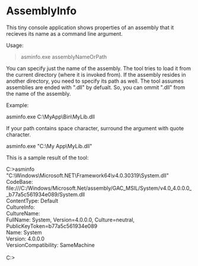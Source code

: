 # AssemblyInfo
This tiny console application shows properties of an assembly that it recieves its name as a command line argument.

Usage:
> asminfo.exe assemblyNameOrPath

You can specify just the name of the assembly. The tool tries to load it from the current directory (where it is invoked from). If the assembly resides in another directory, you need to specify its path as well.
The tool assumes assemblies are ended with ".dll" by defualt. So, you can ommit ".dll" from the name of the assembly.

Example:

asminfo.exe C:\MyApp\Bin\MyLib.dll

If your path contains space character, surround the argument with quote character.

asminfo.exe "C:\My App\MyLib.dll"

This is a sample result of the tool:

C:\>asminfo "C:\Windows\Microsoft.NET\Framework64\v4.0.30319\System.dll"<br/>
CodeBase: file:///C:/Windows/Microsoft.Net/assembly/GAC_MSIL/System/v4.0_4.0.0.0__b77a5c561934e089/System.dll<br/>
ContentType: Default<br/>
CultureInfo:<br/>
CultureName:<br/>
FullName: System, Version=4.0.0.0, Culture=neutral, PublicKeyToken=b77a5c561934e089<br/>
Name: System<br/>
Version: 4.0.0.0<br/>
VersionCompatibility: SameMachine<br/>
<br/>
C:\><br/>
